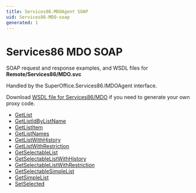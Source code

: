 ```yaml
---
title: Services86.MDOAgent SOAP
uid: Services86-MDO-soap
generated: 1
---
```


# Services86 MDO SOAP

SOAP request and response examples, and WSDL files for **Remote/Services86/MDO.svc**

Handled by the <see cref="T:SuperOffice.Services86.IMDOAgent">SuperOffice.Services86.IMDOAgent</see> interface.

Download [WSDL file for Services86/MDO](../Services86-MDO.md) if you need to generate your own proxy code.

* [GetList](GetList.md)
* [GetListIdByListName](GetListIdByListName.md)
* [GetListItem](GetListItem.md)
* [GetListNames](GetListNames.md)
* [GetListWithHistory](GetListWithHistory.md)
* [GetListWithRestriction](GetListWithRestriction.md)
* [GetSelectableList](GetSelectableList.md)
* [GetSelectableListWithHistory](GetSelectableListWithHistory.md)
* [GetSelectableListWithRestriction](GetSelectableListWithRestriction.md)
* [GetSelectableSimpleList](GetSelectableSimpleList.md)
* [GetSimpleList](GetSimpleList.md)
* [SetSelected](SetSelected.md)
